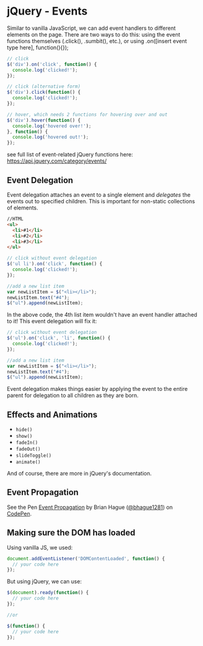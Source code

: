 # jQuery - Events

Similar to vanilla JavaScript, we can add event handlers to different elements on the page. There are two ways to do this: using the event functions themselves (.click(), .sumbit(), etc.), or using .on([insert event type here], function(){});

```js
// click
$('div').on('click', function() {
  console.log('clicked!');
});

// click (alternative form)
$('div').click(function() {
  console.log('clicked!');
});

// hover, which needs 2 functions for hovering over and out
$('div').hover(function() {
  console.log('hovered over!');
}, function() {
  console.log('hovered out!');
});

```

see full list of event-related jQuery functions here: https://api.jquery.com/category/events/

## Event Delegation

Event delegation attaches an event to a single element and *delegates* the events out to specified children.
This is important for non-static collections of elements.

```html
//HTML
<ul>
  <li>#1</li>
  <li>#2</li>
  <li>#3</li>
</ul>
```

```js
// click without event delegation
$('ul li').on('click', function() {
  console.log('clicked!');
});

//add a new list item
var newListItem = $("<li></li>");
newListItem.text("#4");
$("ul").append(newListItem);
```
In the above code, the 4th list item wouldn't have an event handler attached to it!
This event delegation will fix it:

```js
// click without event delegation
$('ul').on('click', 'li', function() {
  console.log('clicked!');
});

//add a new list item
var newListItem = $("<li></li>");
newListItem.text("#4");
$("ul").append(newListItem);
```

Event delegation makes things easier by applying the event to the entire parent for delegation to all children as they are born.

## Effects and Animations

* `hide()`
* `show()`
* `fadeIn()`
* `fadeOut()`
* `slideToggle()`
* `animate()`

And of course, there are more in jQuery's documentation.

## Event Propagation

<p data-height="465" data-theme-id="0" data-slug-hash="XKrRYQ" data-default-tab="js,result" data-user="bhague1281" data-embed-version="2" class="codepen">See the Pen <a href="http://codepen.io/bhague1281/pen/XKrRYQ/">Event Propagation</a> by Brian Hague (<a href="http://codepen.io/bhague1281">@bhague1281</a>) on <a href="http://codepen.io">CodePen</a>.</p>

## Making sure the DOM has loaded

Using vanilla JS, we used:

```js
document.addEventListener('DOMContentLoaded', function() {
  // your code here
});
```

But using jQuery, we can use:

```js
$(document).ready(function() {
  // your code here
});

//or

$(function() {
  // your code here
});
```
